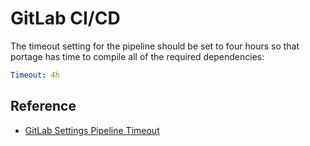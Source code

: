 # GitLab CI/CD

The timeout setting for the pipeline should be set to four hours so that
portage has time to compile all of the required dependencies:

```yml
Timeout: 4h
```

## Reference

- [GitLab Settings Pipeline Timeout](https://gitlab.com/help/ci/pipelines/settings#timeout)
